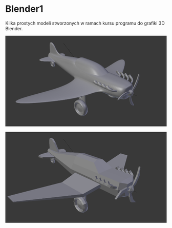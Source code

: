 # Blender1
Kilka prostych modeli stworzonych w ramach kursu programu do grafiki 3D Blender.

![Example Model 2](Samolot2.png)

![Example Model 1](Samolot1.png)

